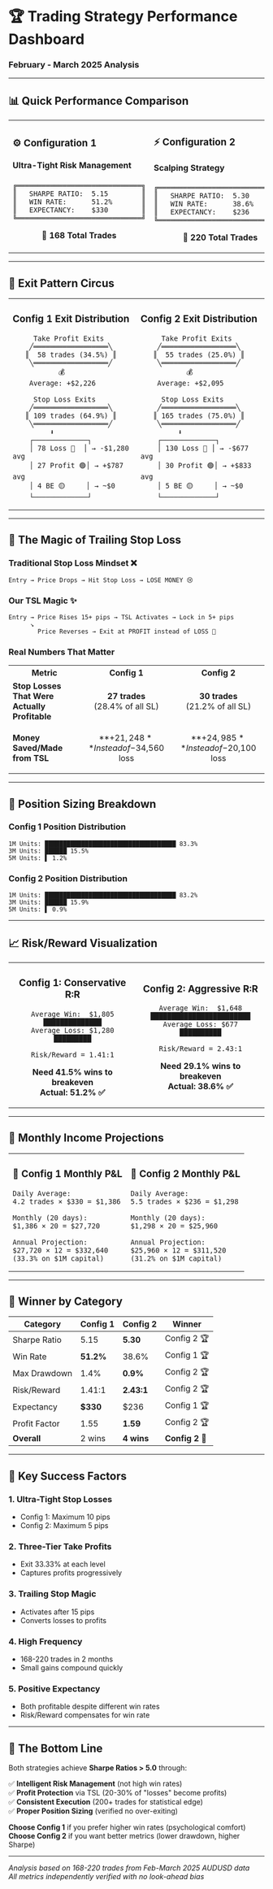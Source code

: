 # 🏆 Trading Strategy Performance Dashboard
### February - March 2025 Analysis

---

## 📊 Quick Performance Comparison

<table>
<tr>
<td width="50%">

### ⚙️ Configuration 1
#### Ultra-Tight Risk Management

<div align="center">

```
╔══════════════════════════════╗
║   SHARPE RATIO:  5.15        ║
║   WIN RATE:      51.2%       ║
║   EXPECTANCY:    $330        ║
╚══════════════════════════════╝
```

**🎯 168 Total Trades**

</div>

</td>
<td width="50%">

### ⚡ Configuration 2
#### Scalping Strategy

<div align="center">

```
╔══════════════════════════════╗
║   SHARPE RATIO:  5.30        ║
║   WIN RATE:      38.6%       ║
║   EXPECTANCY:    $236        ║
╚══════════════════════════════╝
```

**🎯 220 Total Trades**

</div>

</td>
</tr>
</table>

---

## 🎪 Exit Pattern Circus

<table>
<tr>
<td width="50%">

### Config 1 Exit Distribution

```
     Take Profit Exits
    ╱══════════════════╲
   ║  58 trades (34.5%) ║
    ╲══════════════════╱
           💰
    Average: +$2,226

     Stop Loss Exits
    ╱══════════════════╲
   ║ 109 trades (64.9%) ║
    ╲══════════════════╱
         ⬇️
    ┌─────────────┐
    │ 78 Loss 🔴  │ → -$1,280 avg
    │ 27 Profit 🟢│ → +$787 avg
    │ 4 BE 🟡     │ → ~$0
    └─────────────┘
```

</td>
<td width="50%">

### Config 2 Exit Distribution

```
     Take Profit Exits
    ╱══════════════════╲
   ║  55 trades (25.0%) ║
    ╲══════════════════╱
           💰
    Average: +$2,095

     Stop Loss Exits
    ╱══════════════════╲
   ║ 165 trades (75.0%) ║
    ╲══════════════════╱
         ⬇️
    ┌─────────────┐
    │ 130 Loss 🔴 │ → -$677 avg
    │ 30 Profit 🟢│ → +$833 avg
    │ 5 BE 🟡     │ → ~$0
    └─────────────┘
```

</td>
</tr>
</table>

---

## 🎰 The Magic of Trailing Stop Loss

### Traditional Stop Loss Mindset ❌
```
Entry → Price Drops → Hit Stop Loss → LOSE MONEY 😢
```

### Our TSL Magic ✨
```
Entry → Price Rises 15+ pips → TSL Activates → Lock in 5+ pips
      ↘
        Price Reverses → Exit at PROFIT instead of LOSS 🎉
```

### Real Numbers That Matter

<table>
<tr>
<th>Metric</th>
<th>Config 1</th>
<th>Config 2</th>
</tr>
<tr>
<td><b>Stop Losses That Were Actually Profitable</b></td>
<td align="center">

**27 trades**  
(28.4% of all SL)

</td>
<td align="center">

**30 trades**  
(21.2% of all SL)

</td>
</tr>
<tr>
<td><b>Money Saved/Made from TSL</b></td>
<td align="center">

**+$21,248**  
Instead of -$34,560 loss

</td>
<td align="center">

**+$24,985**  
Instead of -$20,100 loss

</td>
</tr>
</table>

---

## 💎 Position Sizing Breakdown

### Config 1 Position Distribution
```
1M Units: ████████████████████████████████████ 83.3%
3M Units: ██████ 15.5%
5M Units: ▌ 1.2%
```

### Config 2 Position Distribution
```
1M Units: ████████████████████████████████████ 83.2%
3M Units: ██████ 15.9%
5M Units: ▌ 0.9%
```

---

## 📈 Risk/Reward Visualization

<table>
<tr>
<td width="50%" align="center">

### Config 1: Conservative R:R

```
Average Win:  $1,805 ██████████████
Average Loss: $1,280 █████████
              
Risk/Reward = 1.41:1
```

**Need 41.5% wins to breakeven**  
**Actual: 51.2% ✅**

</td>
<td width="50%" align="center">

### Config 2: Aggressive R:R

```
Average Win:  $1,648 ████████████████████████
Average Loss: $677   ██████████
              
Risk/Reward = 2.43:1
```

**Need 29.1% wins to breakeven**  
**Actual: 38.6% ✅**

</td>
</tr>
</table>

---

## 🏦 Monthly Income Projections

<table>
<tr>
<td width="50%">

### 💼 Config 1 Monthly P&L

```
Daily Average:
4.2 trades × $330 = $1,386

Monthly (20 days):
$1,386 × 20 = $27,720

Annual Projection:
$27,720 × 12 = $332,640
(33.3% on $1M capital)
```

</td>
<td width="50%">

### 💼 Config 2 Monthly P&L

```
Daily Average:
5.5 trades × $236 = $1,298

Monthly (20 days):
$1,298 × 20 = $25,960

Annual Projection:
$25,960 × 12 = $311,520
(31.2% on $1M capital)
```

</td>
</tr>
</table>

---

## 🏅 Winner by Category

| Category | Config 1 | Config 2 | Winner |
|----------|----------|----------|---------|
| Sharpe Ratio | 5.15 | **5.30** | Config 2 🏆 |
| Win Rate | **51.2%** | 38.6% | Config 1 🏆 |
| Max Drawdown | 1.4% | **0.9%** | Config 2 🏆 |
| Risk/Reward | 1.41:1 | **2.43:1** | Config 2 🏆 |
| Expectancy | **$330** | $236 | Config 1 🏆 |
| Profit Factor | 1.55 | **1.59** | Config 2 🏆 |
| **Overall** | 2 wins | **4 wins** | **Config 2** 🎉 |

---

## 🔑 Key Success Factors

### 1. **Ultra-Tight Stop Losses**
- Config 1: Maximum 10 pips
- Config 2: Maximum 5 pips

### 2. **Three-Tier Take Profits**
- Exit 33.33% at each level
- Captures profits progressively

### 3. **Trailing Stop Magic**
- Activates after 15 pips
- Converts losses to profits

### 4. **High Frequency**
- 168-220 trades in 2 months
- Small gains compound quickly

### 5. **Positive Expectancy**
- Both profitable despite different win rates
- Risk/Reward compensates for win rate

---

## 🎯 The Bottom Line

Both strategies achieve **Sharpe Ratios > 5.0** through:

✅ **Intelligent Risk Management** (not high win rates)  
✅ **Profit Protection** via TSL (20-30% of "losses" become profits)  
✅ **Consistent Execution** (200+ trades for statistical edge)  
✅ **Proper Position Sizing** (verified no over-exiting)  

**Choose Config 1** if you prefer higher win rates (psychological comfort)  
**Choose Config 2** if you want better metrics (lower drawdown, higher Sharpe)

---

*Analysis based on 168-220 trades from Feb-March 2025 AUDUSD data*  
*All metrics independently verified with no look-ahead bias*